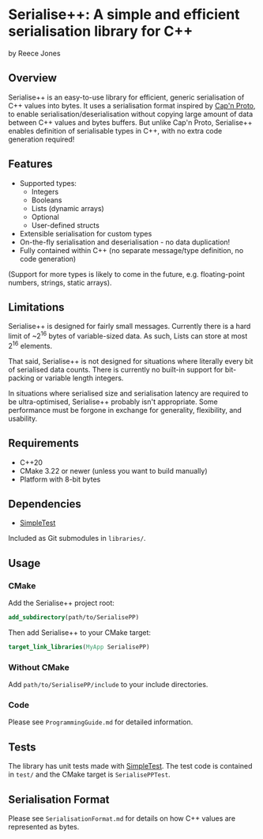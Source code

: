 # Serialise++: A simple and efficient serialisation library for C++

by Reece Jones

## Overview

Serialise++ is an easy-to-use library for efficient, generic serialisation of C++ values into bytes.
It uses a serialisation format inspired by [Cap'n Proto](https://capnproto.org/), to enable serialisation/deserialisation without copying large amount of data between C++ values and bytes buffers.
But unlike Cap'n Proto, Serialise++ enables definition of serialisable types in C++, with no extra code generation required!

## Features

 - Supported types:
   - Integers
   - Booleans
   - Lists (dynamic arrays)
   - Optional
   - User-defined structs
 - Extensible serialisation for custom types
 - On-the-fly serialisation and deserialisation - no data duplication!
 - Fully contained within C++ (no separate message/type definition, no code generation)

(Support for more types is likely to come in the future, e.g. floating-point numbers, strings, static arrays).

## Limitations

Serialise++ is designed for fairly small messages. Currently there is a hard limit of ~2<sup>16</sup> bytes of variable-sized data.
As such, Lists can store at most 2<sup>16</sup> elements.  

That said, Serialise++ is not designed for situations where literally every bit of serialised data counts. There is currently no built-in support for bit-packing or variable length integers.

In situations where serialised size and serialisation latency are required to be ultra-optimised, Serialise++ probably isn't appropriate. Some performance must be forgone in exchange for generality, flexibility, and usability.

## Requirements

 - C++20
 - CMake 3.22 or newer (unless you want to build manually)
 - Platform with 8-bit bytes

## Dependencies

 - [SimpleTest](https://github.com/MC-DeltaT/SimpleTest)

Included as Git submodules in `libraries/`.

## Usage

### CMake

Add the Serialise++ project root:

```cmake
add_subdirectory(path/to/SerialisePP)
```

Then add Serialise++ to your CMake target:

```cmake
target_link_libraries(MyApp SerialisePP)
```

### Without CMake

Add `path/to/SerialisePP/include` to your include directories.

### Code

Please see `ProgrammingGuide.md` for detailed information.

## Tests

The library has unit tests made with [SimpleTest](https://github.com/MC-DeltaT/SimpleTest).
The test code is contained in `test/` and the CMake target is `SerialisePPTest`.

## Serialisation Format

Please see `SerialisationFormat.md` for details on how C++ values are represented as bytes.
